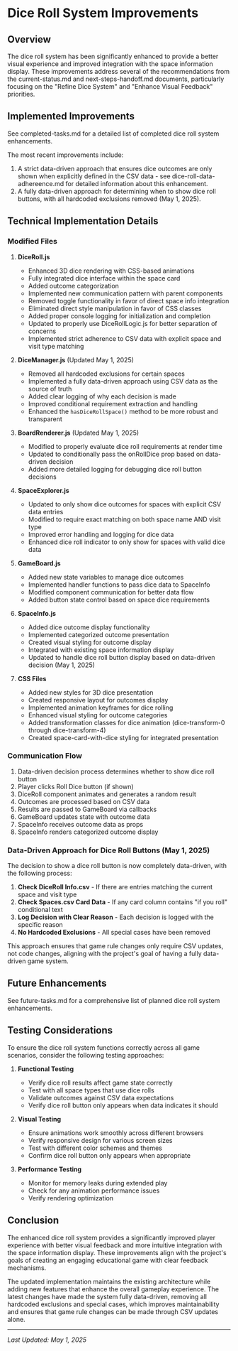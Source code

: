 # Dice Roll System Improvements

## Overview

The dice roll system has been significantly enhanced to provide a better visual experience and improved integration with the space information display. These improvements address several of the recommendations from the current-status.md and next-steps-handoff.md documents, particularly focusing on the "Refine Dice System" and "Enhance Visual Feedback" priorities.

## Implemented Improvements

See completed-tasks.md for a detailed list of completed dice roll system enhancements.

The most recent improvements include:
1. A strict data-driven approach that ensures dice outcomes are only shown when explicitly defined in the CSV data - see dice-roll-data-adhereence.md for detailed information about this enhancement.
2. A fully data-driven approach for determining when to show dice roll buttons, with all hardcoded exclusions removed (May 1, 2025).

## Technical Implementation Details

### Modified Files
1. **DiceRoll.js**
   - Enhanced 3D dice rendering with CSS-based animations
   - Fully integrated dice interface within the space card
   - Added outcome categorization
   - Implemented new communication pattern with parent components
   - Removed toggle functionality in favor of direct space info integration
   - Eliminated direct style manipulation in favor of CSS classes
   - Added proper console logging for initialization and completion
   - Updated to properly use DiceRollLogic.js for better separation of concerns
   - Implemented strict adherence to CSV data with explicit space and visit type matching

2. **DiceManager.js** (Updated May 1, 2025)
   - Removed all hardcoded exclusions for certain spaces
   - Implemented a fully data-driven approach using CSV data as the source of truth
   - Added clear logging of why each decision is made
   - Improved conditional requirement extraction and handling
   - Enhanced the `hasDiceRollSpace()` method to be more robust and transparent

3. **BoardRenderer.js** (Updated May 1, 2025)
   - Modified to properly evaluate dice roll requirements at render time
   - Updated to conditionally pass the onRollDice prop based on data-driven decision
   - Added more detailed logging for debugging dice roll button decisions

4. **SpaceExplorer.js**
   - Updated to only show dice outcomes for spaces with explicit CSV data entries
   - Modified to require exact matching on both space name AND visit type
   - Improved error handling and logging for dice data
   - Enhanced dice roll indicator to only show for spaces with valid dice data

5. **GameBoard.js**
   - Added new state variables to manage dice outcomes
   - Implemented handler functions to pass dice data to SpaceInfo
   - Modified component communication for better data flow
   - Added button state control based on space dice requirements

6. **SpaceInfo.js**
   - Added dice outcome display functionality
   - Implemented categorized outcome presentation
   - Created visual styling for outcome display
   - Integrated with existing space information display
   - Updated to handle dice roll button display based on data-driven decision (May 1, 2025)

7. **CSS Files**
   - Added new styles for 3D dice presentation
   - Created responsive layout for outcomes display
   - Implemented animation keyframes for dice rolling
   - Enhanced visual styling for outcome categories
   - Added transformation classes for dice animation (dice-transform-0 through dice-transform-4)
   - Created space-card-with-dice styling for integrated presentation

### Communication Flow
1. Data-driven decision process determines whether to show dice roll button
2. Player clicks Roll Dice button (if shown)
3. DiceRoll component animates and generates a random result
4. Outcomes are processed based on CSV data
5. Results are passed to GameBoard via callbacks
6. GameBoard updates state with outcome data
7. SpaceInfo receives outcome data as props
8. SpaceInfo renders categorized outcome display

### Data-Driven Approach for Dice Roll Buttons (May 1, 2025)
The decision to show a dice roll button is now completely data-driven, with the following process:

1. **Check DiceRoll Info.csv** - If there are entries matching the current space and visit type
2. **Check Spaces.csv Card Data** - If any card column contains "if you roll" conditional text
3. **Log Decision with Clear Reason** - Each decision is logged with the specific reason
4. **No Hardcoded Exclusions** - All special cases have been removed

This approach ensures that game rule changes only require CSV updates, not code changes, aligning with the project's goal of having a fully data-driven game system.

## Future Enhancements

See future-tasks.md for a comprehensive list of planned dice roll system enhancements.

## Testing Considerations

To ensure the dice roll system functions correctly across all game scenarios, consider the following testing approaches:

1. **Functional Testing**
   - Verify dice roll results affect game state correctly
   - Test with all space types that use dice rolls
   - Validate outcomes against CSV data expectations
   - Verify dice roll button only appears when data indicates it should

2. **Visual Testing**
   - Ensure animations work smoothly across different browsers
   - Verify responsive design for various screen sizes
   - Test with different color schemes and themes
   - Confirm dice roll button only appears when appropriate

3. **Performance Testing**
   - Monitor for memory leaks during extended play
   - Check for any animation performance issues
   - Verify rendering optimization

## Conclusion

The enhanced dice roll system provides a significantly improved player experience with better visual feedback and more intuitive integration with the space information display. These improvements align with the project's goals of creating an engaging educational game with clear feedback mechanisms.

The updated implementation maintains the existing architecture while adding new features that enhance the overall gameplay experience. The latest changes have made the system fully data-driven, removing all hardcoded exclusions and special cases, which improves maintainability and ensures that game rule changes can be made through CSV updates alone.

---

*Last Updated: May 1, 2025*